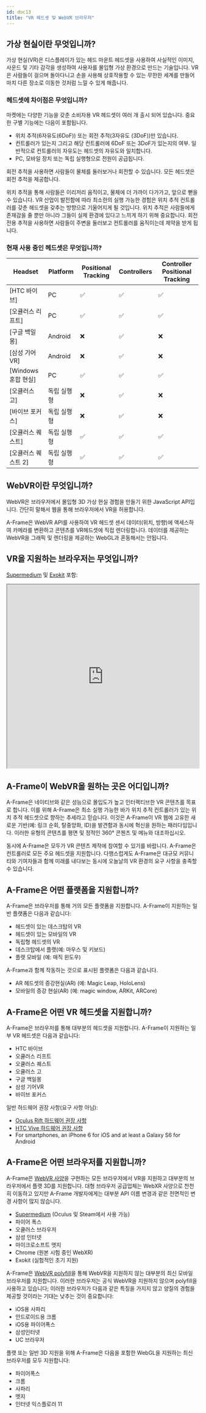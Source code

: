 ```yaml
---
id: doc13
title: "VR 헤드셋 및 WebVR 브라우저"
---
```


[w3c]: https://w3c.github.io/webvr/

<!--toc-->

## 가상 현실이란 무엇입니까?

가상 현실(VR)은 디스플레이가 있는 헤드 마운트 헤드셋을 사용하여 사실적인 이미지, 사운드 및 기타 감각을 생성하여 사용자를 몰입형 가상 환경으로 만드는 기술입니다. 
VR은 사람들이 걸으며 돌아다니고 손을 사용해 상호작용할 수 있는 무한한 세계를 만들어 마치 다른 장소로 이동한 것처럼 느낄 수 있게 해줍니다.


### 헤드셋에 차이점은 무엇입니까?

마켓에는 다양한 기능을 갖춘 소비자용 VR 헤드셋이 여러 개 출시 되어 있습니다.
중요한 구별 기능에는 다음이 포함됩니다.

- 위치 추적(6자유도(6DoF)) 또는 회전 추적(3자유도 (3DoF))만 있습니다.
- 컨트롤러가 있는지 그리고 해당 컨트롤러에 6DoF 또는 3DoF가 있는지의 여부. 일반적으로 컨트롤러의 자유도는 헤드셋의 자유도와 일치합니다.
- PC, 모바일 장치 또는 독립 실행형으로 전원이 공급됩니다.

회전 추적을 사용하면 사람들이 물체를 둘러보거나 회전할 수 있습니다. 모든 헤드셋은 회전 추적을 제공합니다.

위치 추적을 통해 사람들은 이리저리 움직이고, 물체에 더 가까이 다가가고, 앞으로 뻗을 수 있습니다. 
VR 산업이 발전함에 따라 최소한의 실행 가능한 경험은 위치 추적 컨트롤러를 갖춘 헤드셋을 갖추는 방향으로 기울어지게 될 것입니다. 
위치 추적은 사람들에게 존재감을 줄 뿐만 아니라 그들이 실제 환경에 있다고 느끼게 하기 위해 중요합니다. 
회전 전용 추적을 사용하면 사람들이 주변을 둘러보고 컨트롤러를 움직이는데 제약을 받게 됩니다.

### 현재 사용 중인 헤드셋은 무엇입니까?

[HTC Vive]: https://www.vive.com/
[Oculus headsets]: https://www.oculus.com
[Google Daydream]: https://vr.google.com/daydream/
[Samsung GearVR]: http://www.samsung.com/global/galaxy/gear-vr/
[Windows Mixed Reality]: https://developer.microsoft.com/en-us/windows/mixed-reality/
[Vive Focus]: https://enterprise.vive.com/us/vivefocus/

| Headset                 | Platform   | Positional Tracking | Controllers        | Controller Positional Tracking |
|-------------------------|------------|---------------------|--------------------|--------------------------------|
| [HTC 바이브]              | PC         | :white_check_mark:  | :white_check_mark: | :white_check_mark:             |
| [오큘러스 리프트]           | PC         | :white_check_mark:  | :white_check_mark: | :white_check_mark:             |
| [구글 백일몽]       | Android    | :x:                 | :white_check_mark: | :x:                            |
| [삼성 기어 VR]        | Android    | :x:                 | :white_check_mark: | :x:                            |
| [Windows 혼합 현실] | PC         | :white_check_mark:  | :white_check_mark: | :white_check_mark:             |
| [오큘러스 고]             | 독립 실행형 | :x:                 | :white_check_mark: | :x:                            |
| [바이브 포커스]            | 독립 실행형 | :x:                 | :white_check_mark: | :x:                            |
| [오큘러스 퀘스트]            | 독립 실행형 | :white_check_mark:  | :white_check_mark: | :white_check_mark:             |
| [오큘러스 퀘스트 2]            | 독립 실행형 | :white_check_mark:  | :white_check_mark: | :white_check_mark:             |

## WebVR이란 무엇입니까?

WebVR은 브라우저에서 몰입형 3D 가상 현실 경험을 만들기 위한 JavaScript API입니다. 간단히 말해서 웹을 통해 브라우저에서 VR을 허용합니다.

A-Frame은 WebVR API를 사용하여 VR 헤드셋 센서 데이터(위치,
방향)에 액세스하여 카메라를 변환하고 콘텐츠를 VR헤드셋에 직접 렌더링합니다. 데이터를 제공하는 WebVR을 그래픽 및 렌더링을 제공하는 WebGL과 혼동해서는 안됩니다.

## VR을 지원하는 브라우저는 무엇입니까?

[Supermedium](https://supermedium.com) 및
[Exokit](https://github.com/exokitxr/exokit) 포함:

<iframe src="https://caniuse.com/#search=webxr" height="480px" width="100%"></iframe>

## A-Frame이 WebVR을 원하는 곳은 어디입니까?

A-Frame은 네이티브와 같은 성능으로 몰입도가 높고 인터랙티브한 VR 콘텐츠를 목표로 합니다. 이를 위해 A-Frame은 최소 실행 가능한 바가 위치 추적 컨트롤러가 있는 위치 추적 헤드셋으로 향하는 추세라고 믿습니다.
이것은 A-Frame이 VR 웹에 고유한 새로운 기반(예: 링크 순회, 탈중앙화, ID)을 발견함과 동시에 혁신을 원하는 패러다임입니다. 이러한 유형의 콘텐츠를 평면 및 정적인 360&deg; 콘첸츠 및 메뉴와 대조하십시오.

동시에 A-Frame은 모두가 VR 콘텐츠 제작에 참여할 수 있기를 바랍니다. A-Frame은 컨트롤러로 모든 주요 헤드셋을 지원합니다.
다행스럽게도 A-Frame은 대규모 커뮤니티와 기여자들과 함께 미래를 내다보는 동시에 오늘날의 VR 환경의 요구 사항을 충족할 수 있습니다.

## A-Frame은 어떤 플랫폼을 지원합니까?

A-Frame은 브라우저를 통해 거의 모든 플랫폼을 지원합니다. A-Frame이 지원하는 일반 플랫폼은 다음과 같습니다:

- 헤드셋이 있는 데스크탑의 VR
- 헤드셋이 있는 모바일의 VR
- 독립형 헤드셋의 VR
- 데스크탑에서 플랫(예: 마우스 및 키보드)
- 플렛 모바일 (예: 매직 윈도우)

A-Frame과 함께 작동하는 것으로 표시된 플랫폼은 다음과 같습니다.

- AR 헤드셋의 증강현실(AR) (예: Magic Leap, HoloLens)
- 모바일의 증강 현실(AR) (예: magic window, ARKit, ARCore)

## A-Frame은 어떤 VR 헤드셋을 지원합니까?

A-Frame은 브라우저를 통해 대부분의 헤드셋을 지원합니다. A-Frame이 지원하는 일부 VR 헤드셋은 다음과 같습니다:

- HTC 바이브
- 오큘러스 리프트
- 오큘러스 퀘스트
- 오큘러스 고
- 구글 백일몽
- 삼성 기어VR
- 바이브 포커스

일반 하드웨어 권장 사항(요구 사항 아님):

- [Oculus Rift 하드웨어 권장 사항](https://www.oculus.com/en-us/oculus-ready-pcs/)
- [HTC Vive 하드웨어 권장 사항](https://www.vive.com/us/ready/)
- For smartphones, an iPhone 6 for iOS and at least a Galaxy S6 for Android

## A-Frame은 어떤 브라우저를 지원합니까?

A-Frame은 [WebVR 사양][w3c]을 구현하는 모든 브라우저에서 VR을 지원하고 대부분의 브라우저에서 플랫 3D를 지원합니다. 
대형 브라우저 공급업체는 WebXR 사양으로 천천히 이동하고 있지만 A-Frame 개발자에게는 대부분 API 이름 변경과 같은 전면적인 변경 사항이 많지 않습니다.

- [Supermedium](https://www.supermedium.com) (Oculus 및 Steam에서 사용 가능)
- 파이어 폭스
- 오큘러스 브라우저
- 삼성 인터넷
- 마이크로소프트 엣지
- Chrome (원본 시험 중인 WebXR)
- Exokit (실험적인 초기 지원)

[webvrpolyfill]: https://github.com/googlevr/webvr-polyfill

A-Frame은 [WebVR polyfill][webvrpolyfill]을 통해 WebVR을 지원하지 않는 대부분의 최신 모바일 브라우저를 지원합니다. 
이러한 브라우저는 공식 WebVR을 지원하지 않으며 polyfill을 사용하고 있습니다; 이러한 브라우저가 다음과 같은 특징을 가지지 않고 
양질의 경험을 제공할 것이라는 기대는 낮추는 것이 중요합니다:

- iOS용 사파리
- 안드로이드용 크롬
- iOS용 파이어폭스
- 삼성인터넷
- UC 브라우저

플랫 또는 일반 3D 지원을 위해 A-Frame은 다음을 포함한 WebGL을 지원하는 최신 브라우저를 모두 지원합니다:

- 파이어폭스
- 크롬
- 사파리
- 엣지
- 인터넷 익스플로러 11
